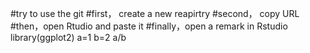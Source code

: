 #try to use the git
#first， create a new reapirtry
#second， copy URL
#then，open Rtudio and paste it
#finally，open a remark in Rstudio
library(ggplot2)
a=1
b=2
a/b
